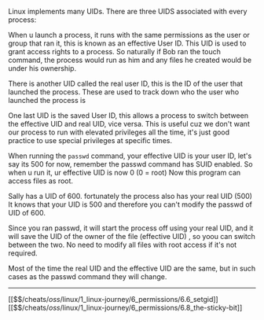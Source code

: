 Linux implements many UIDs.
There are three UIDS associated with every process: 

When u launch a process, it runs with the same permissions as the user or group that ran it, 
this is known as an effective User ID. 
This UID is used to grant access rights to a process. 
So naturally if Bob ran the touch command, the process would run as him and any files he created would be under his ownership.

There is another UID called the real user ID,
this is the ID of the user that launched the process.
These are used to track down who the user who launched the process is

One last UID is the saved User ID,
this allows a process to switch between the effective UID and real UID, vice versa.
This is useful cuz we don't want our process to run with elevated privileges all the time, 
it's just good practice to use special privileges at specific times. 

When running the `passwd` command, your effective UID is your user ID,
let's say its 500 for now, remember the passwd command has SUID enabled.
So when u run it, ur effective UID is now 0 (0 = root)
Now this program can access files as root.

Sally has a UID of 600. 
fortunately the process also has your real UID (500) 
It knows that your UID is 500 and therefore you can't modify the passwd of UID of 600.

Since you ran passwd, it will start the process off using your real UID, 
and it will save the UID of the owner of the file (effective UID) , 
so yoou can switch between the two. 
No need to modify all files with root access if it's not required.

Most of the time the real UID and the effective UID are the same,
but in such cases as the passwd command they will change.

---
[[$$$/$cheats/$oss/$linux/1_linux-journey/6_permissions/6.6_setgid]]
[[$$$/$cheats/$oss/$linux/1_linux-journey/6_permissions/6.8_the-sticky-bit]]